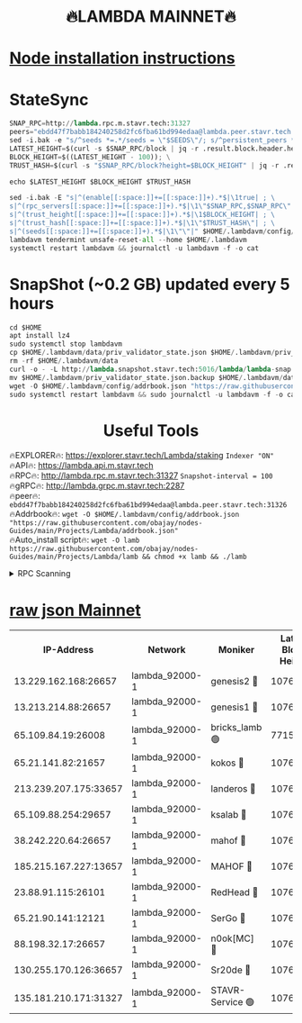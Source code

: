 <h1 align="center"> 🔥LAMBDA MAINNET🔥</h1>


[Node installation instructions](https://github.com/obajay/nodes-Guides/tree/main/Projects/Lambda)
=


# StateSync
```python
SNAP_RPC=http://lambda.rpc.m.stavr.tech:31327
peers="ebdd47f7babb184240258d2fc6fba61bd994edaa@lambda.peer.stavr.tech:31326" 
sed -i.bak -e "s/^seeds *=.*/seeds = \"$SEEDS\"/; s/^persistent_peers *=.*/persistent_peers = \"$PEERS\"/" $HOME/.lambdavm/config/config.toml
LATEST_HEIGHT=$(curl -s $SNAP_RPC/block | jq -r .result.block.header.height); \
BLOCK_HEIGHT=$((LATEST_HEIGHT - 100)); \
TRUST_HASH=$(curl -s "$SNAP_RPC/block?height=$BLOCK_HEIGHT" | jq -r .result.block_id.hash)

echo $LATEST_HEIGHT $BLOCK_HEIGHT $TRUST_HASH

sed -i.bak -E "s|^(enable[[:space:]]+=[[:space:]]+).*$|\1true| ; \
s|^(rpc_servers[[:space:]]+=[[:space:]]+).*$|\1\"$SNAP_RPC,$SNAP_RPC\"| ; \
s|^(trust_height[[:space:]]+=[[:space:]]+).*$|\1$BLOCK_HEIGHT| ; \
s|^(trust_hash[[:space:]]+=[[:space:]]+).*$|\1\"$TRUST_HASH\"| ; \
s|^(seeds[[:space:]]+=[[:space:]]+).*$|\1\"\"|" $HOME/.lambdavm/config/config.toml
lambdavm tendermint unsafe-reset-all --home $HOME/.lambdavm
systemctl restart lambdavm && journalctl -u lambdavm -f -o cat

```
# SnapShot (~0.2 GB) updated every 5 hours
```python
cd $HOME
apt install lz4
sudo systemctl stop lambdavm
cp $HOME/.lambdavm/data/priv_validator_state.json $HOME/.lambdavm/priv_validator_state.json.backup
rm -rf $HOME/.lambdavm/data
curl -o - -L http://lambda.snapshot.stavr.tech:5016/lambda/lambda-snap.tar.lz4 | lz4 -c -d - | tar -x -C $HOME/.lambdavm --strip-components 2
mv $HOME/.lambdavm/priv_validator_state.json.backup $HOME/.lambdavm/data/priv_validator_state.json
wget -O $HOME/.lambdavm/config/addrbook.json "https://raw.githubusercontent.com/obajay/nodes-Guides/main/Projects/Lambda/addrbook.json"
sudo systemctl restart lambdavm && sudo journalctl -u lambdavm -f -o cat
```
 <h1 align="center"> Useful Tools</h1>

🔥EXPLORER🔥:      https://explorer.stavr.tech/Lambda/staking	        `Indexer "ON"` \
🔥API🔥: 			 		 https://lambda.api.m.stavr.tech \
🔥RPC🔥:           http://lambda.rpc.m.stavr.tech:31327	              `Snapshot-interval = 100` \
🔥gRPC🔥:          http://lambda.grpc.m.stavr.tech:2287 \
🔥peer🔥:					 `ebdd47f7babb184240258d2fc6fba61bd994edaa@lambda.peer.stavr.tech:31326` \
🔥Addrbook🔥:    ```wget -O $HOME/.lambdavm/config/addrbook.json "https://raw.githubusercontent.com/obajay/nodes-Guides/main/Projects/Lambda/addrbook.json"``` \
🔥Auto_install script🔥: ```wget -O lamb https://raw.githubusercontent.com/obajay/nodes-Guides/main/Projects/Lambda/lamb && chmod +x lamb && ./lamb```


<details>
<summary>RPC Scanning</summary>

<h2 align="center"> We scan nodes in real time every 4 hours. And we provide the final result of RPC endpoints.
We cannot influence the operation of these nodes in any way. </h2>


```python
If Voting Power is higher than 0 --> then the Node is a validator of the network and may be subject to attack and be a potential threat to the chain.
```
```python
We marked such validators with a red symbol
```

</details>

[raw json Mainnet](https://rpc-check.lambm.stavr.tech/lambm/rpc-lambm-result.json)
=


<table><tr><th>IP-Address</th><th>Network</th><th>Moniker</th><th>Latest Block Height</th><th>Earliest Block Height</th><th>Catching Up</th><th>Tx Index</th><th>Voting Power</th><th>Scan Time</th></tr><tr><td>13.229.162.168:26657</td><td>lambda_92000-1</td><td>genesis2 🔴</td><td>10760107</td><td>1</td><td>False</td><td>on</td><td>16647211</td><td>2023-12-26T04:25:25.051691511UTC</td></tr><tr><td>13.213.214.88:26657</td><td>lambda_92000-1</td><td>genesis1 🔴</td><td>10760108</td><td>1</td><td>False</td><td>on</td><td>107835</td><td>2023-12-26T04:25:29.537533124UTC</td></tr><tr><td>65.109.84.19:26008</td><td>lambda_92000-1</td><td>bricks_lamb 🟢</td><td>7715743</td><td>7581001</td><td>False</td><td>on</td><td>0</td><td>2023-12-26T04:25:38.375120328UTC</td></tr><tr><td>65.21.141.82:21657</td><td>lambda_92000-1</td><td>kokos 🔴</td><td>10760109</td><td>7716001</td><td>False</td><td>off</td><td>546765</td><td>2023-12-26T04:25:31.969619529UTC</td></tr><tr><td>213.239.207.175:33657</td><td>lambda_92000-1</td><td>landeros 🔴</td><td>10760105</td><td>8136001</td><td>False</td><td>off</td><td>1051230</td><td>2023-12-26T04:25:19.161526753UTC</td></tr><tr><td>65.109.88.254:29657</td><td>lambda_92000-1</td><td>ksalab 🔴</td><td>10760109</td><td>8715001</td><td>False</td><td>on</td><td>504195</td><td>2023-12-26T04:25:34.656927747UTC</td></tr><tr><td>38.242.220.64:26657</td><td>lambda_92000-1</td><td>mahof 🔴</td><td>10760104</td><td>10131001</td><td>False</td><td>off</td><td>770350</td><td>2023-12-26T04:25:12.398351997UTC</td></tr><tr><td>185.215.167.227:13657</td><td>lambda_92000-1</td><td>MAHOF 🔴</td><td>10760108</td><td>10134001</td><td>False</td><td>on</td><td>2051510</td><td>2023-12-26T04:25:28.353115600UTC</td></tr><tr><td>23.88.91.115:26101</td><td>lambda_92000-1</td><td>RedHead 🔴</td><td>10760105</td><td>10660105</td><td>False</td><td>off</td><td>553202</td><td>2023-12-26T04:25:19.997558526UTC</td></tr><tr><td>65.21.90.141:12121</td><td>lambda_92000-1</td><td>SerGo 🔴</td><td>10760109</td><td>10660109</td><td>False</td><td>off</td><td>10571721</td><td>2023-12-26T04:25:34.992176389UTC</td></tr><tr><td>88.198.32.17:26657</td><td>lambda_92000-1</td><td>n0ok[MC] 🔴</td><td>10760110</td><td>10660110</td><td>False</td><td>off</td><td>1578630</td><td>2023-12-26T04:25:38.006252698UTC</td></tr><tr><td>130.255.170.126:36657</td><td>lambda_92000-1</td><td>Sr20de 🔴</td><td>10760105</td><td>10715001</td><td>False</td><td>off</td><td>671452</td><td>2023-12-26T04:25:19.778256426UTC</td></tr><tr><td>135.181.210.171:31327</td><td>lambda_92000-1</td><td>STAVR-Service 🟢</td><td>10760109</td><td>10759001</td><td>False</td><td>on</td><td>0</td><td>2023-12-26T04:25:34.333684141UTC</td></tr></table>
